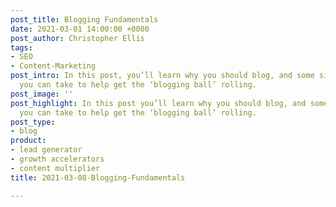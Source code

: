 ```yaml
---
post_title: Blogging Fundamentals
date: 2021-03-01 14:00:00 +0000
post_author: Christopher Ellis
tags:
- SEO
- Content-Marketing
post_intro: In this post, you’ll learn why you should blog, and some simple steps
  you can take to help get the ‘blogging ball’ rolling.
post_image: ''
post_highlight: In this post you’ll learn why you should blog, and some simple steps
  you can take to help get the ‘blogging ball’ rolling.
post_type:
- blog
product:
- lead generator
- growth accelerators
- content multiplier
title: 2021-03-08-Blogging-Fundamentals

---
```

